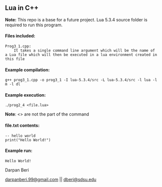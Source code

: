 ## Lua in C++
**Note:** This repo is a base for a future project. Lua 5.3.4 source folder is required to run this program.

#### Files included:
    Prog3_1.cpp:
        It takes a single command line argument which will be the name of a Lua file which will then be executed in a lua environment created in this file

#### Example compilation:
    g++ prog3_1.cpp -o prog3_1 -I lua-5.3.4/src -L lua-5.3.4/src -l lua -l m -l dl

#### Example execution:
    ./prog2_4 <file.lua>
**Note**: <> are not the part of the command

#### file.txt contents:
    -- hello world
    print("Hello World!")

#### Example run:
    Hello World!

Darpan Beri

darpanberi.99@gmail.com || dberi@sdsu.edu
